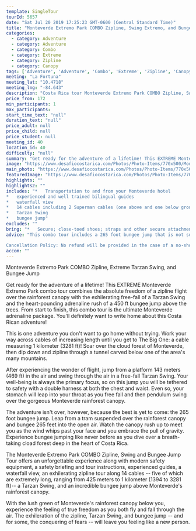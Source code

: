 ```yaml
---
template: SingleTour
tourId: 5657
date: "Sat Jul 20 2019 17:25:23 GMT-0600 (Central Standard Time)"
title: "Monteverde Extremo Park COMBO Zipline, Swing Extremo, and Bungee Jump"
categories: 
  - category: Adventure
  - category: Adventure
  - category: Combo
  - category: Extreme
  - category: Zipline
  - category: Canopy
tags: ['Adventure', 'Adventure', 'Combo', 'Extreme', 'Zipline', 'Canopy']
meeting: "La Fortuna"
meeting_lat: "10.4718"
meeting_lng: "-84.643"
description: "Costa Rica tour Monteverde Extremo Park COMBO Zipline, Swing Extremo, and Bungee Jump, id 5657"
price_from: 172
min_participants: 1
max_participants: 
start_time_text: "null"
duration_text: "null"
price_adult: null
price_child: null
price_student: null
meeting_id: 40
location_id: 40
difficulty: "null"
summary: "Get ready for the adventure of a lifetime! This EXTREME Monteverde Extremo Park combo tour combines the absolute freedom of a zipline flight over the rainforest canopy with the exhilerating free-fall of an extreme Tarzan Swing and the heart-pounding adrenaline rush of a 450 ft bungee jump above the trees. From start to finish, this combo tour is the ultimate Monteverde adrenaline package. You'll definitely want to write home about this Costa Rican adventure!"
image: "https://www.desafiocostarica.com/Photos/Photo-Items/770x500/Monteverde-Extremo-Park-COMBO-Zipline--Swing-and-Bungee-Jump-1482778346.jpg"
main_photo: "https://www.desafiocostarica.com/Photos/Photo-Items/770x500/Monteverde-Extremo-Park-COMBO-Zipline--Swing-and-Bungee-Jump-1482778346.jpg"
featuredImage: "https://www.desafiocostarica.com/Photos/Photo-Items/770x500/Monteverde-Extremo-Park-COMBO-Zipline--Swing-and-Bungee-Jump-1482778346.jpg"
highlights: ""
highlights2: ""
includes: "*   Transportation to and from your Monteverde hotel
*   experienced and well trained bilingual guides
*   waterfall view
*   14 cables including 2 Superman cables (one above and one below ground)
*   Tarzan Swing
*   bungee jump"
excludes: ""
bring: "*   Secure; close-toed shoes; straps and other secure attachments for glasses cameras GoPros etc.; a smile and a sense of adventure!"
advice: "This combo tour includes a 265 foot bungee jump that is not suitable for people with heart problems. For your own safety, we ask that those with heart problems refrain from booking this combo tour. Instead, we invite you to experience our Monteverde Extremo Park Canopy Zipline tour, a great adventure alternative that includes both the rainforest canopy zipline as well as the Tarzan Swing.Transportation to and from Extremo Park is available for free from any Monteverde hotel.

Cancellation Policy: No refund will be provided in the case of a no-show."
accom: ""
---
```

Monteverde Extremo Park COMBO Zipline, Extreme Tarzan Swing, and Bungee Jump

Get ready for the adventure of a lifetime! This EXTREME Monteverde Extremo Park combo tour combines the absolute freedom of a zipline flight over the rainforest canopy with the exhilerating free-fall of a Tarzan Swing and the heart-pounding adrenaline rush of a 450 ft bungee jump above the trees. From start to finish, this combo tour is the ultimate Monteverde adrenaline package. You'll definitely want to write home about this Costa Rican adventure!

This is one adventure you don't want to go home without trying. Work your way across cables of increasing length until you get to The Big One: a cable measuring 1 kilometer (3281 ft)! Soar over the cloud forest of Monteverde, then dip down and zipline through a tunnel carved below one of the area's many mountains.

After experiencing the wonder of flight, jump from a platform 143 meters (469 ft) in the air and swing through the air in a free-fall Tarzan Swing. Your well-being is always the primary focus, so on this jump you will be tethered to safety with a double harness at both the chest and waist. Even so, your stomach will leap into your throat as you free fall and then pendulum swing over the gorgeous Monteverde rainforest canopy.

The adventure isn't over, however, because the best is yet to come: the 265 foot bungee jump. Leap from a tram suspended over the rainforest canopy and bungee 265 feet into the open air. Watch the canopy rush up to meet you as the wind whips past your face and you embrace the pull of gravity. Experience bungee jumping like never before as you dive over a breath-taking cload forest deep in the heart of Costa Rica.

The Monteverde Extremo Park COMBO Zipline, Swing and Bungee Jump Tour offers an unforgettable experience along with modern safety equipment, a safety briefing and tour instructions, experienced guides, a waterfall view, an exhilerating zipline tour along 14 cables -- five of which are extremely long, ranging from 425 meters to 1 kilometer (1394 to 3281 ft)-- a Tarzan Swing, and an incredible bungee jump above Monteverde's rainforest canopy.

With the lush green of Monteverde's rainforest canopy below you, experience the feeling of true freedom as you both fly and fall through the air. The exhileration of the zipline, Tarzan Swing, and bungee jump -- and for some, the conquering of fears -- will leave you feeling like a new person.